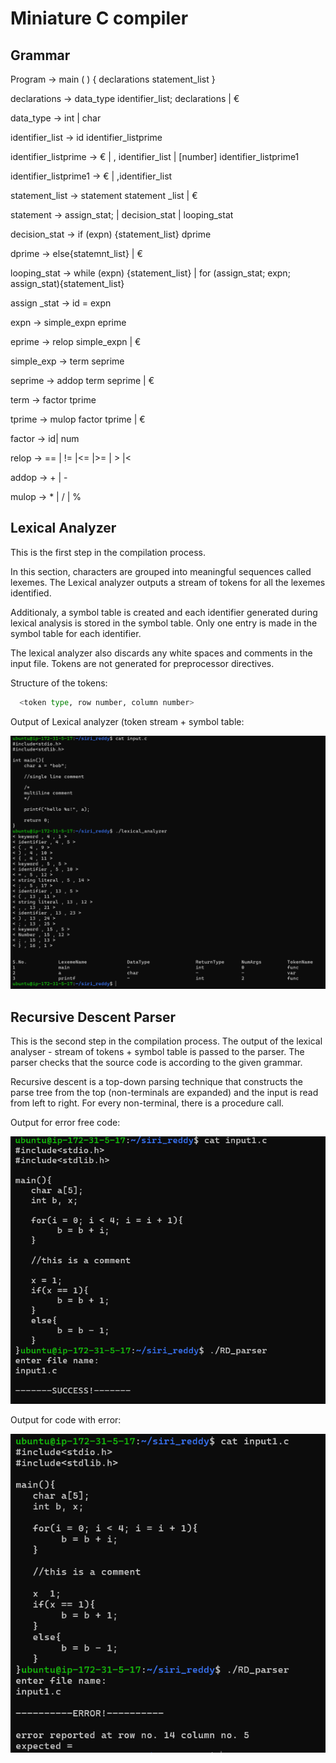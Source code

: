 
# Miniature C compiler




## Grammar
Program -> main ( ) { declarations statement_list }

declarations -> data_type identifier_list; declarations | € 

data_type -> int | char

identifier_list -> id identifier_listprime

identifier_listprime -> € | , identifier_list | [number] identifier_listprime1

identifier_listprime1 -> € | ,identifier_list

statement_list → statement statement _list | € 

statement -> assign_stat; | decision_stat | looping_stat 

decision_stat -> if (expn) {statement_list} dprime

dprime -> else{statemnt_list} | € 

looping_stat → while (expn) {statement_list} | for (assign_stat; expn; assign_stat){statement_list}

assign _stat -> id = expn

expn -> simple_expn eprime 

eprime -> relop simple_expn | € 

simple_exp -> term seprime 

seprime -> addop term seprime | € 

term -> factor tprime

tprime -> mulop factor tprime | € 

factor -> id| num

relop -> == | != |<= |>= | > |< 

addop -> + | -

mulop -> * | / | %
## Lexical Analyzer
This is the first step in the compilation process.

In this section, characters are grouped into meaningful sequences called lexemes. The Lexical analyzer outputs a stream of tokens for all the lexemes identified. 

Additionaly, a symbol table is created and each identifier generated during lexical analysis is stored in the symbol table. Only one entry is made in the symbol table for each identifier. 

The lexical analyzer also discards any white spaces and comments in the input file. Tokens are not generated for preprocessor directives. 

Structure of the tokens:
```bash
  <token type, row number, column number>
```

Output of Lexical analyzer (token stream + symbol table:

![ScreenShot](https://raw.githubusercontent.com/sirireddy25/mini_C_compiler/main/Lexical%20Analyser/LA.png?token=GHSAT0AAAAAACNHT34CO4JGHMG6UEZ5V7T2ZSDNT5Q)

## Recursive Descent Parser
This is the second step in the compilation process. The output of the lexical analyser - stream of tokens + symbol table is passed to the parser. The parser checks that the source code is according to the given grammar. 

Recursive descent is a top-down parsing technique that constructs the parse tree from the top (non-terminals are expanded) and the input is read from left to right. For every non-terminal, there is a procedure call.

Output for error free code:

![App Screenshot](https://raw.githubusercontent.com/sirireddy25/mini_C_compiler/main/RD%20Parser/success.png?token=GHSAT0AAAAAACNHT34CPIGANQPU3OKWXITGZSDNHJA)

Output for code with error:

![App Screenshot](https://raw.githubusercontent.com/sirireddy25/mini_C_compiler/main/RD%20Parser/error.png?token=GHSAT0AAAAAACNHT34DHNOY6SOMTI7YY4VCZSDNGVQ)

